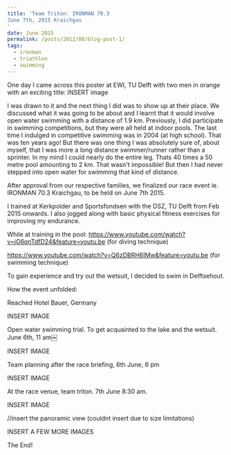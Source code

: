 ```yaml
---
title: 'Team Triton: IRONMAN 70.3 
June 7th, 2015 Kraichgau
'
date: June 2015
permalink: /posts/2012/08/blog-post-1/
tags:
  - ironman 
  - triathlon
  - swimming
---
```

One day I came across this poster at EWI, TU Delft with two men in orange with an exciting title:
INSERT image

I was drawn to it and the next thing I did was to show up at their place. We discussed what it was going to be about and I learnt that it would involve open water swimming with a distance of 1.9 km. Previously, I did  participate in swimming competitions, but they were all held at indoor pools. The last time I indulged in competitive swimming was in 2004 (at high school). That was ten years ago!  But there was one thing I was absolutely sure of, about myself, that I was more a long distance swimmer/runner rather than a sprinter. In my mind I could nearly do the entire leg. Thats 40 times a 50 metre pool amounting to 2 km. That wasn't impossible! But then I had never stepped into open water for swimming that kind of distance. 

After approval from our respective families, we finalized our race event ie.  IRONMAN 70.3 Kraichgau, to be held on June 7th 2015. 

I trained at Kerkpolder and Sportsfondsen with the DSZ, TU Delft from Feb 2015 onwards. I also jogged along with basic physical fitness exercises for improving my endurance. 

While at training in the pool:
https://www.youtube.com/watch?v=jG6qnTdfD24&feature=youtu.be (for diving technique)

https://www.youtube.com/watch?v=Q6zDBRH6IMw&feature=youtu.be (for swimming technique)

To gain experience and try out the wetsuit, I decided to swim in Delftsehout.

How the event unfolded: 

Reached Hotel Bauer, Germany

INSERT IMAGE

Open water swimming trial. To get acquainted to the lake and the wetsuit. June 6th, 11 am￼

INSERT IMAGE

Team planning after the race briefing, 6th June, 6 pm

INSERT IMAGE

At the race venue, team triton. 7th June 8:30 am.

INSERT IMAGE

//insert the panoramic view (couldnt insert due to size limitations)

INSERT A FEW MORE IMAGES

The End!
